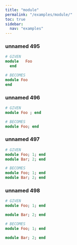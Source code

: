 ```yaml
---
title: "module"
permalink: "/examples/module/"
toc: true
sidebar:
  nav: "examples"
---
```


### unnamed 495
```ruby
# GIVEN
module   Foo  
  end
```
```ruby
# BECOMES
module Foo
end
```
### unnamed 496
```ruby
# GIVEN
module Foo ; end
```
```ruby
# BECOMES
module Foo; end
```
### unnamed 497
```ruby
# GIVEN
module Foo; 1; end
module Bar; 2; end
```
```ruby
# BECOMES
module Foo; 1; end
module Bar; 2; end
```
### unnamed 498
```ruby
# GIVEN
module Foo; 1; end

module Bar; 2; end
```
```ruby
# BECOMES
module Foo; 1; end

module Bar; 2; end
```
